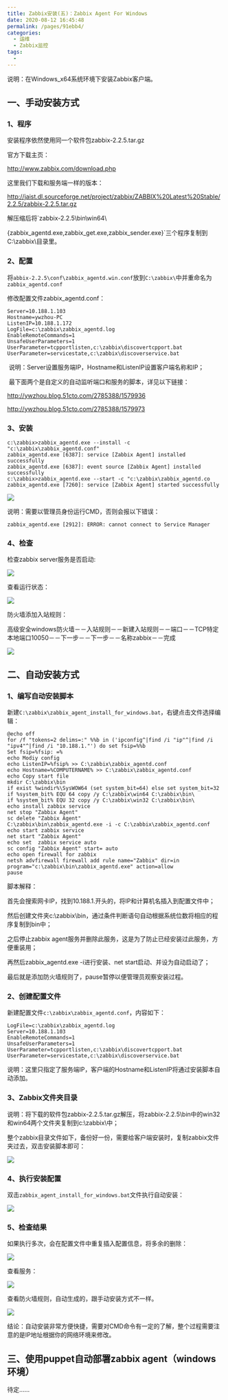 ```yaml
---
title: Zabbix安装(五)：Zabbix Agent For Windows
date: 2020-08-12 16:45:48
permalink: /pages/91ebb4/
categories: 
  - 运维
  - Zabbix监控
tags: 
  - 
---
```

说明：在Windows_x64系统环境下安装Zabbix客户端。



## 一、手动安装方式

### 1、程序

安装程序依然使用同一个软件包zabbix-2.2.5.tar.gz

官方下载主页：

http://www.zabbix.com/download.php

这里我们下载和服务端一样的版本：

http://jaist.dl.sourceforge.net/project/zabbix/ZABBIX%20Latest%20Stable/2.2.5/zabbix-2.2.5.tar.gz

解压缩后将`zabbix-2.2.5\bin\win64\

{zabbix_agentd.exe,zabbix_get.exe,zabbix_sender.exe}`三个程序复制到C:\zabbix\目录里。

### 2、配置   

  将`abbix-2.2.5\conf\zabbix_agentd.win.conf`放到`C:\zabbix\`中并重命名为`zabbix_agentd.conf`

  修改配置文件zabbix_agentd.conf：

```shell
Server=10.188.1.103
Hostname=ywzhou-PC
ListenIP=10.188.1.172
LogFile=c:\zabbix\zabbix_agentd.log
EnableRemoteCommands=1
UnsafeUserParameters=1
UserParameter=tcpportlisten,c:\zabbix\discovertcpport.bat
UserParameter=servicestate,c:\zabbix\discoverservice.bat
```


​    说明：Server设置服务端IP，Hostname和ListenIP设置客户端名称和IP；

​      最下面两个是自定义的自动监听端口和服务的脚本，详见以下链接：

http://ywzhou.blog.51cto.com/2785388/1579936

http://ywzhou.blog.51cto.com/2785388/1579973



### 3、安装

```shell
c:\zabbix>zabbix_agentd.exe --install -c "c:\zabbix\zabbix_agentd.conf"
zabbix_agentd.exe [6387]: service [Zabbix Agent] installed successfully
zabbix_agentd.exe [6387]: event source [Zabbix Agent] installed successfully
c:\zabbix>zabbix_agentd.exe --start -c "c:\zabbix\zabbix_agentd.co
zabbix_agentd.exe [7260]: service [Zabbix Agent] started successfully
```


![](https://s3.51cto.com/wyfs02/M00/53/8E/wKioL1Rq-JWABj-EAABzzSqdkKo082.jpg)

说明：需要以管理员身份运行CMD，否则会报以下错误：

```shell
zabbix_agentd.exe [2912]: ERROR: cannot connect to Service Manager
```



###  4、检查

检查zabbix server服务是否启动:

![](https://s3.51cto.com/wyfs02/M00/53/90/wKiom1Rq-GWigIuyAAFIeUqdsFM908.jpg)

 查看运行状态：

![](https://s3.51cto.com/wyfs02/M00/53/90/wKiom1Rq-C6C0Y7LAAA81zegAeY340.jpg)

防火墙添加入站规则：



高级安全windows防火墙－－入站规则－－新建入站规则－－端口－－TCP特定本地端口10050－－下一步－－下一步－－名称zabbix－－完成

![](https://s3.51cto.com/wyfs02/M01/53/90/wKiom1Rq-TTzkC0pAAKOMS_rpSw151.jpg)





## 二、自动安装方式

### 1、编写自动安装脚本

新建`C:\zabbix\zabbix_agent_install_for_windows.bat`，右键点击文件选择编辑：

```shell
@echo off
for /f "tokens=2 delims=:" %%b in ('ipconfig^|find /i "ip"^|find /i "ipv4"^|find /i "10.188.1."') do set fsip=%%b
Set fsip=%fsip: =%
echo Modiy config
echo ListenIP=%fsip% >> C:\zabbix\zabbix_agentd.conf
echo Hostname=%COMPUTERNAME% >> C:\zabbix\zabbix_agentd.conf
echo Copy start file
mkdir C:\zabbix\bin
if exist %windir%\SysWOW64 (set system_bit=64) else set system_bit=32
if %system_bit% EQU 64 copy /y C:\zabbix\win64 C:\zabbix\bin\
if %system_bit% EQU 32 copy /y C:\zabbix\win32 C:\zabbix\bin\
echo install zabbix service
net stop "Zabbix Agent"
sc delete "Zabbix Agent"
C:\zabbix\bin\zabbix_agentd.exe -i -c C:\zabbix\zabbix_agentd.conf
echo start zabbix service
net start "Zabbix Agent"
echo set  zabbix service auto
sc config "Zabbix Agent" start= auto
echo open firewall for zabbix
netsh advfirewall firewall add rule name="Zabbix" dir=in program="c:\zabbix\bin\zabbix_agentd.exe" action=allow
pause
```


脚本解释：

  首先会搜索网卡IP，找到10.188.1.开头的，将IP和计算机名插入到配置文件中；

  然后创建文件夹c:\zabbix\bin，通过条件判断语句自动根据系统位数将相应的程序复制到bin中；

  之后停止zabbix agent服务并删除此服务，这是为了防止已经安装过此服务，方便重装用；

  再然后zabbix_agentd.exe -i进行安装、net start启动、并设为自动启动了；

  最后就是添加防火墙规则了，pause暂停以便管理员观察安装过程。

### 2、创建配置文件



新建配置文件`c:\zabbix\zabbix_agentd.conf`，内容如下：

```shell
LogFile=c:\zabbix\zabbix_agentd.log
Server=10.188.1.103
EnableRemoteCommands=1
UnsafeUserParameters=1
UserParameter=tcpportlisten,c:\zabbix\discovertcpport.bat
UserParameter=servicestate,c:\zabbix\discoverservice.bat
```


​    说明：这里只指定了服务端IP，客户端的Hostname和ListenIP将通过安装脚本自动添加。

### 3、Zabbix文件夹目录

说明：将下载的软件包zabbix-2.2.5.tar.gz解压，将zabbix-2.2.5\bin中的win32和win64两个文件夹复制到c:\zabbix\中；

整个zabbix目录文件如下，备份好一份，需要给客户端安装时，复制zabbix文件夹过去，双击安装脚本即可：

![](https://s3.51cto.com/wyfs02/M00/53/8E/wKioL1Rq_H2wPh5RAAKMCsqdmQQ287.jpg)



### 4、执行安装配置

双击`zabbix_agent_install_for_windows.bat`文件执行自动安装：

![](https://s3.51cto.com/wyfs02/M00/53/90/wKiom1Rq_AfASYtyAAJi70vWnnU789.jpg)



### 5、检查结果

如果执行多次，会在配置文件中重复插入配置信息，将多余的删除：

![](https://s3.51cto.com/wyfs02/M01/53/8E/wKioL1Rq_H3DAdcCAAGjftlg4cc690.jpg)

查看服务：

![](https://s3.51cto.com/wyfs02/M01/53/90/wKiom1Rq_AiA8g5vAAF35keC9fY489.jpg)

查看防火墙规则，自动生成的，跟手动安装方式不一样。

![](https://s3.51cto.com/wyfs02/M02/53/8E/wKioL1Rq_H2itYfpAADkEcwz2r4641.jpg)

结论：自动安装非常方便快捷，需要对CMD命令有一定的了解，整个过程需要注意的是IP地址根据你的网络环境来修改。



## 三、使用puppet自动部署zabbix agent（windows环境）

待定……